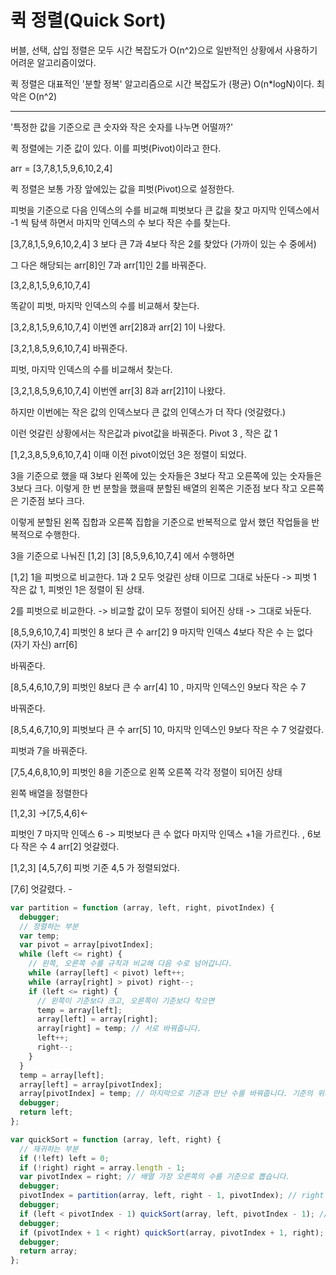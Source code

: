 # 퀵 정렬(Quick Sort)

버블, 선택, 삽입 정렬은 모두 시간 복잡도가 O(n^2)으로 일반적인 상황에서 사용하기 어려운 알고리즘이었다.

퀵 정렬은 대표적인 '분할 정복' 알고리즘으로 시간 복잡도가 (평균) O(n\*logN)이다. 최악은 O(n^2)

---

'특정한 값을 기준으로 큰 숫자와 작은 숫자를 나누면 어떨까?'

퀵 정렬에는 기준 값이 있다. 이를 피벗(Pivot)이라고 한다.

arr = [3,7,8,1,5,9,6,10,2,4]

퀵 정렬은 보통 가장 앞에있는 값을 피벗(Pivot)으로 설정한다.

피벗을 기준으로 다음 인덱스의 수를 비교해 피벗보다 큰 값을 찾고 마지막 인덱스에서 -1 씩 탐색 하면서 마지막 인덱스의 수 보다 작은 수를 찾는다.

[3,7,8,1,5,9,6,10,2,4] 3 보다 큰 7과 4보다 작은 2를 찾았다 (가까이 있는 수 중에서)

그 다은 해당되는 arr[8]인 7과 arr[1]인 2를 바꿔준다.

[3,2,8,1,5,9,6,10,7,4]

똑같이 피벗, 마지막 인덱스의 수를 비교해서 찾는다.

[3,2,8,1,5,9,6,10,7,4] 이번엔 arr[2]8과 arr[2] 1이 나왔다.

[3,2,1,8,5,9,6,10,7,4] 바꿔준다.

피벗, 마지막 인덱스의 수를 비교해서 찾는다.

[3,2,1,8,5,9,6,10,7,4] 이번엔 arr[3] 8과 arr[2]1이 나왔다.

하지만 이번에는 작은 값의 인덱스보다 큰 값의 인덱스가 더 작다 (엇갈렸다.)

이런 엇갈린 상황에서는 작은값과 pivot값을 바꿔준다.
Pivot 3 , 작은 값 1

[1,2,3,8,5,9,6,10,7,4] 이때 이전 pivot이었던 3은 정렬이 되었다.

3을 기준으로 했을 때 3보다 왼쪽에 있는 숫자들은 3보다 작고 오른쪽에 있는 숫자들은 3보다 크다.
이렇게 한 번 분할을 했을때 분할된 배열의 왼쪽은 기준점 보다 작고 오른쪽은 기준점 보다 크다.

이렇게 분할된 왼쪽 집합과 오른쪽 집합을 기준으로 반복적으로 앞서 했던 작업들을 반복적으로 수행한다.

3을 기준으로 나눠진 [1,2] [3] [8,5,9,6,10,7,4] 에서 수행하면

[1,2] 1을 피벗으로 비교한다. 1과 2 모두 엇갈린 상태 이므로 그대로 놔둔다 -> 피벗 1 작은 값 1, 피벗인 1은 정렬이 된 상태.

2를 피벗으로 비교한다. -> 비교할 값이 모두 정렬이 되어진 상태 -> 그대로 놔둔다.

[8,5,9,6,10,7,4] 피벗인 8 보다 큰 수 arr[2] 9 마지막 인덱스 4보다 작은 수 는 없다 (자기 자신) arr[6]

바꿔준다.

[8,5,4,6,10,7,9] 피벗인 8보다 큰 수 arr[4] 10 , 마지막 인덱스인 9보다 작은 수 7

바꿔준다.

[8,5,4,6,7,10,9] 피벗보다 큰 수 arr[5] 10, 마지막 인덱스인 9보다 작은 수 7 엇갈렸다.

피벗과 7을 바꿔준다.

[7,5,4,6,8,10,9] 피벗인 8을 기준으로 왼쪽 오른쪽 각각 정렬이 되어진 상태

왼쪽 배열을 정렬한다

[1,2,3] ->[7,5,4,6]<-

피벗인 7 마지막 인덱스 6 -> 피벗보다 큰 수 없다 마지막 인덱스 +1을 가르킨다. , 6보다 작은 수 4 arr[2] 엇갈렸다.

[1,2,3] [4,5,7,6] 피벗 기준 4,5 가 정렬되었다.

[7,6] 엇갈렸다. -

```jsx
var partition = function (array, left, right, pivotIndex) {
  debugger;
  // 정렬하는 부분
  var temp;
  var pivot = array[pivotIndex];
  while (left <= right) {
    // 왼쪽, 오른쪽 수를 규칙과 비교해 다음 수로 넘어갑니다.
    while (array[left] < pivot) left++;
    while (array[right] > pivot) right--;
    if (left <= right) {
      // 왼쪽이 기준보다 크고, 오른쪽이 기준보다 작으면
      temp = array[left];
      array[left] = array[right];
      array[right] = temp; // 서로 바꿔줍니다.
      left++;
      right--;
    }
  }
  temp = array[left];
  array[left] = array[pivotIndex];
  array[pivotIndex] = temp; // 마지막으로 기준과 만난 수를 바꿔줍니다. 기준의 위치는 이제 i입니다.
  debugger;
  return left;
};

var quickSort = function (array, left, right) {
  // 재귀하는 부분
  if (!left) left = 0;
  if (!right) right = array.length - 1;
  var pivotIndex = right; // 배열 가장 오른쪽의 수를 기준으로 뽑습니다.
  debugger;
  pivotIndex = partition(array, left, right - 1, pivotIndex); // right - 1을 하는 이유는 기준(현재 right)을 제외하고 정렬하기 위함입니다.
  debugger;
  if (left < pivotIndex - 1) quickSort(array, left, pivotIndex - 1); // 기준 왼쪽 부분 재귀
  debugger;
  if (pivotIndex + 1 < right) quickSort(array, pivotIndex + 1, right); // 기준 오른쪽 부분 재귀
  debugger;
  return array;
};
```
